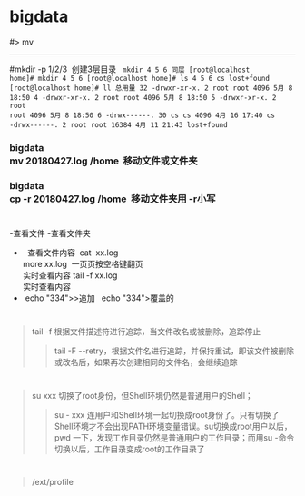 # bigdata

#> mv

**************************
#mkdir  -p 1/2/3  创建3层目录
<code>
mkdir  4 5  6 同层
[root@localhost home]# mkdir 4 5 6
[root@localhost home]# ls
4  5  6  cs  lost+found
[root@localhost home]# ll
总用量 32
-drwxr-xr-x.  2 root root  4096 5月   8 18:50 4
-drwxr-xr-x.  2 root root  4096 5月   8 18:50 5
-drwxr-xr-x.  2 root root  4096 5月   8 18:50 6
-drwx------. 30 cs   cs    4096 4月  16 17:40 cs
-drwx------.  2 root root 16384 4月  11 21:43 lost+found
</code>


### bigdata</br>mv  20180427.log /home  移动文件或文件夹


### bigdata</br>  cp -r 20180427.log /home  移动文件夹用 -r小写
#
-查看文件
-查看文件夹
 +   查看文件内容  cat  xx.log </br> more xx.log  一页页按空格键翻页
  </br>  实时查看内容 tail -f xx.log </br> 实时查看内容
 +  echo "334">>追加   echo "334">覆盖的 
 
#
> tail  -f   根据文件描述符进行追踪，当文件改名或被删除，追踪停止
>> tail  -F  --retry，根据文件名进行追踪，并保持重试，即该文件被删除或改名后，如果再次创建相同的文件名，会继续追踪
#
> su xxx  切换了root身份，但Shell环境仍然是普通用户的Shell；  
>>su -  xxx   连用户和Shell环境一起切换成root身份了。只有切换了Shell环境才不会出现PATH环境变量错误。su切换成root用户以后，pwd
一下，发现工作目录仍然是普通用户的工作目录；而用su -命令切换以后，工作目录变成root的工作目录了

#
> /ext/profile



